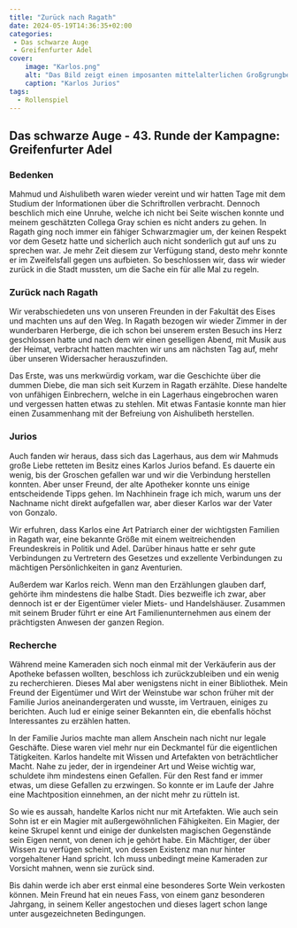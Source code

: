 ```yaml
---
title: "Zurück nach Ragath"
date: 2024-05-19T14:36:35+02:00
categories:
 - Das schwarze Auge
 - Greifenfurter Adel
cover:
    image: "Karlos.png"
    alt: "Das Bild zeigt einen imposanten mittelalterlichen Großgrungbesitzer, der vor einem prächtigen Gebäude steht. Er trägt einen aufwendig verzierten roten Umhang mit goldenen Stickereien und edle Kleidung. Sein ernster Gesichtsausdruck und seine stolze Haltung verleihen ihm eine autoritäre Ausstrahlung. Im Hintergrund ist eine steinerne Architektur mit verwitterten Säulen und einer Treppe zu sehen, was die historische Atmosphäre des Bildes unterstreicht."
    caption: "Karlos Jurios"
tags:
  - Rollenspiel
---
```


## Das schwarze Auge - 43. Runde der Kampagne: Greifenfurter Adel


### Bedenken

Mahmud und Aishulibeth waren wieder vereint und wir hatten Tage mit dem Studium der Informationen über die Schriftrollen verbracht. Dennoch beschlich mich eine Unruhe, welche ich nicht bei Seite wischen konnte und meinem geschätzten Collega Gray schien es nicht anders zu gehen. In Ragath ging noch immer ein fähiger Schwarzmagier um, der keinen Respekt vor dem Gesetz hatte und sicherlich auch nicht sonderlich gut auf uns zu sprechen war. Je mehr Zeit diesem zur Verfügung stand, desto mehr konnte er im Zweifelsfall gegen uns aufbieten. So beschlossen wir, dass wir wieder zurück in die Stadt mussten, um die Sache ein für alle Mal zu regeln.

### Zurück nach Ragath

Wir verabschiedeten uns von unseren Freunden in der Fakultät des Eises und machten uns auf den Weg. In Ragath bezogen wir wieder Zimmer in der wunderbaren Herberge, die ich schon bei unserem ersten Besuch ins Herz geschlossen hatte und nach dem wir einen geselligen Abend, mit Musik aus der Heimat, verbracht hatten machten wir uns am nächsten Tag auf, mehr über unseren Widersacher herauszufinden. 

Das Erste, was uns merkwürdig vorkam, war die Geschichte über die dummen Diebe, die man sich seit Kurzem in Ragath erzählte. Diese handelte von unfähigen Einbrechern, welche in ein Lagerhaus eingebrochen waren und vergessen hatten etwas zu stehlen. Mit etwas Fantasie konnte man hier einen Zusammenhang mit der Befreiung von Aishulibeth herstellen. 

### Jurios

Auch fanden wir heraus, dass sich das Lagerhaus, aus dem wir Mahmuds große Liebe retteten im Besitz eines Karlos Jurios befand.  Es dauerte ein wenig, bis der Groschen gefallen war und wir die Verbindung herstellen konnten. Aber unser Freund, der alte Apotheker konnte uns einige entscheidende Tipps gehen. Im Nachhinein frage ich mich, warum uns der Nachname nicht direkt aufgefallen war, aber dieser Karlos war der Vater von Gonzalo. 

Wir erfuhren, dass Karlos eine Art Patriarch einer der wichtigsten Familien in Ragath war, eine bekannte Größe mit einem weitreichenden Freundeskreis in Politik und Adel. Darüber hinaus hatte er sehr gute Verbindungen zu Vertretern des Gesetzes und exzellente Verbindungen zu mächtigen Persönlichkeiten in ganz Aventurien. 

Außerdem war Karlos reich. Wenn man den Erzählungen glauben darf, gehörte ihm mindestens die halbe Stadt. Dies bezweifle ich zwar, aber dennoch ist er der Eigentümer vieler Miets- und Handelshäuser. Zusammen mit seinem Bruder führt er eine Art Familienunternehmen aus einem der prächtigsten Anwesen der ganzen Region. 

### Recherche

Während meine Kameraden sich noch einmal mit der Verkäuferin aus der Apotheke befassen wollten, beschloss ich zurückzubleiben und ein wenig zu recherchieren. Dieses Mal aber wenigstens nicht in einer Bibliothek. Mein Freund der Eigentümer und Wirt der Weinstube war schon früher mit der Familie Jurios aneinandergeraten und wusste, im Vertrauen, einiges zu berichten. Auch lud er einige seiner Bekannten ein, die ebenfalls höchst Interessantes zu erzählen hatten. 

In der Familie Jurios machte man allem Anschein nach nicht nur legale Geschäfte. Diese waren viel mehr nur ein Deckmantel für die eigentlichen Tätigkeiten. Karlos handelte mit Wissen und Artefakten von beträchtlicher Macht. Nahe zu jeder, der in irgendeiner Art und Weise wichtig war, schuldete ihm mindestens einen Gefallen. Für den Rest fand er immer etwas, um diese Gefallen zu erzwingen. So konnte er im Laufe der Jahre eine Machtposition einnehmen, an der nicht mehr zu rütteln ist.

So wie es aussah, handelte Karlos nicht nur mit Artefakten. Wie auch sein Sohn ist er ein Magier mit außergewöhnlichen Fähigkeiten. Ein Magier, der keine Skrupel kennt und einige der dunkelsten magischen Gegenstände sein Eigen nennt, von denen ich je gehört habe.  Ein Mächtiger, der über Wissen zu verfügen scheint, von dessen Existenz man nur hinter vorgehaltener Hand spricht. Ich muss unbedingt meine Kameraden zur Vorsicht mahnen, wenn sie zurück sind.

Bis dahin werde ich aber erst einmal eine besonderes Sorte Wein verkosten können. Mein Freund hat ein neues Fass, von einem ganz besonderen Jahrgang, in seinem Keller angestochen und dieses lagert schon lange unter ausgezeichneten Bedingungen.
